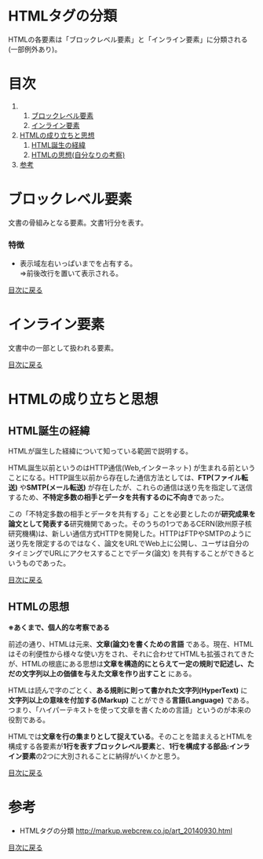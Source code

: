 # HTMLタグの分類
HTMLの各要素は「ブロックレベル要素」と「インライン要素」に分類される(一部例外あり)。

# 目次
1. 1. [ブロックレベル要素](#ブロックレベル要素)
   2. [インライン要素](#インライン要素)
2. [HTMLの成り立ちと思想](#HTMLの成り立ちと思想)
   1. [HTML誕生の経緯](#HTML誕生の経緯)
   2. [HTMLの思想(自分なりの考察)](#HTMLの思想)
3. [参考](#参考)

# ブロックレベル要素
文書の骨組みとなる要素。文書1行分を表す。

### 特徴
- 表示域左右いっぱいまでを占有する。  
   ⇒前後改行を置いて表示される。

[目次に戻る](#目次)


# インライン要素
文書中の一部として扱われる要素。

[目次に戻る](#目次)


# HTMLの成り立ちと思想

## HTML誕生の経緯
HTMLが誕生した経緯について知っている範囲で説明する。
  
HTML誕生以前というのはHTTP通信(Web,インターネット) が生まれる前ということになる。HTTP誕生以前から存在した通信方法としては、**FTP(ファイル転送)** や**SMTP(メール転送)** が存在したが、これらの通信は送り先を指定して送信するため、**不特定多数の相手とデータを共有するのに不向き**であった。  
  
この「不特定多数の相手とデータを共有する」ことを必要としたのが**研究成果を論文として発表する**研究機関であった。そのうちの1つであるCERN(欧州原子核研究機構)は、新しい通信方式HTTPを開発した。HTTPはFTPやSMTPのように送り先を限定するのではなく、論文をURLでWeb上に公開し、ユーザは自分のタイミングでURLにアクセスすることでデータ(論文) を共有することができるというものであった。
   
[目次に戻る](#目次) 
   
## HTMLの思想
**※あくまで、個人的な考察である**  
  
前述の通り、HTMLは元来、**文章(論文)を書くための言語** である。現在、HTMLはその利便性から様々な使い方をされ、それに合わせてHTMLも拡張されてきたが、HTMLの根底にある思想は**文章を構造的にとらえて一定の規則で記述し、ただの文字列以上の価値を与えた文章を作り出すこと** にある。
  
HTMLは読んで字のごとく、**ある規則に則って書かれた文字列(HyperText)** に **文字列以上の意味を付加する(Markup)** ことができる**言語(Language)** である。つまり、「ハイパーテキストを使って文章を書くための言語」というのが本来の役割である。  
  
HTMLでは**文章を行の集まりとして捉えている**。そのことを踏まえるとHTMLを構成する各要素が**1行を表すブロックレベル要素**と、**1行を構成する部品:インライン要素**の2つに大別されることに納得がいくかと思う。

[目次に戻る](#目次)

# 参考
- HTMLタグの分類
http://markup.webcrew.co.jp/art_20140930.html

[目次に戻る](#目次)
